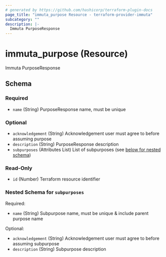 ```yaml
---
# generated by https://github.com/hashicorp/terraform-plugin-docs
page_title: "immuta_purpose Resource - terraform-provider-immuta"
subcategory: ""
description: |-
  Immuta PurposeResponse
---
```


# immuta_purpose (Resource)

Immuta PurposeResponse



<!-- schema generated by tfplugindocs -->
## Schema

### Required

- `name` (String) PurposeResponse name, must be unique

### Optional

- `acknowledgement` (String) Acknowledgement user must agree to before assuming purpose
- `description` (String) PurposeResponse description
- `subpurposes` (Attributes List) List of subpurposes (see [below for nested schema](#nestedatt--subpurposes))

### Read-Only

- `id` (Number) Terraform resource identifier

<a id="nestedatt--subpurposes"></a>
### Nested Schema for `subpurposes`

Required:

- `name` (String) Subpurpose name, must be unique & include parent purpose name

Optional:

- `acknowledgement` (String) Acknowledgement user must agree to before assuming subpurpose
- `description` (String) Subpurpose description
